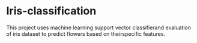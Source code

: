 # Iris-classification
This project uses machine learning support vector classifierand evaluation of iris dataset to predict flowers based on theirspecific features.
